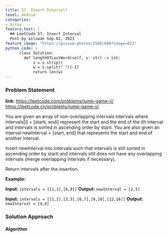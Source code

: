 ```yaml
---
title: 57. Insert Interval*
level: medium
categories:
- Array
feature_text: |
  ## LeetCode 57. Insert Interval
  Post by ailswan Sep.02, 2023
feature_image: "https://picsum.photos/2560/600?image=872"
python_code: >
      class Solution:
        def lengthOfLastWord(self, s: str) -> int:
            s = s.strip()
            w = s.split(" ")[-1]
            return len(w)
---
```


### Problem Statement
**link:**
https://leetcode.com/problems/jump-game-ii/
https://leetcode.cn/problems/jump-game-ii/

You are given an array of non-overlapping intervals intervals where intervals[i] = [starti, endi] represent the start and the end of the ith interval and intervals is sorted in ascending order by starti. You are also given an interval newInterval = [start, end] that represents the start and end of another interval.

Insert newInterval into intervals such that intervals is still sorted in ascending order by starti and intervals still does not have any overlapping intervals (merge overlapping intervals if necessary).

Return intervals after the insertion.

**Example:**

**Input:** `intervals = [[1,3],[6,9]]`
**Output:** `newInterval = [2,5]`

**Input:** `intervals = [[1,2],[3,5],[6,7],[8,10],[12,16]]`
**Output:** `newInterval = [4,8]`


### Solution Approach

 

#### Algorithm

 
